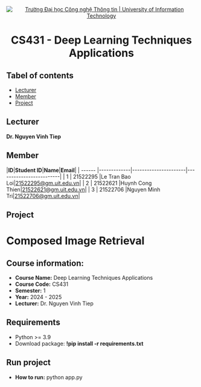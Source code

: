<p align="center">
  <a href="https://www.uit.edu.vn/" title="Trường Đại học Công nghệ Thông tin" style="border: 5;">
    <img src="https://i.imgur.com/WmMnSRt.png" alt="Trường Đại học Công nghệ Thông tin | University of Information Technology">
  </a>
</p>

<!-- Title -->
<h1 align="center"><b>CS431 - Deep Learning Techniques Applications</b></h1>



## Tabel of contents
* [ Lecturer](#lecturer)
* [ Member](#member)
* [ Project](#project)
## Lecturer
<a name="lecturer"></a>
**Dr. Nguyen Vinh Tiep**

## Member
<a name="member"></a>
|**ID**|**Student ID**|**Name**|**Email**|
| ------ |-------------|----------------------|-------------------------|
| 1      | 21522295   	 |Le Tran Bao Loi|21522295@gm.uit.edu.vn|
| 2      | 21522621      |Huynh Cong Thien|21522621@gm.uit.edu.vn|
| 3      | 21522706      |Nguyen Minh Tri|21522706@gm.uit.edu.vn|
## Project
<a name="project"></a>
# Composed Image Retrieval

## Course information:

-   **Course Name:** Deep Learning Techniques Applications
-   **Course Code:** CS431
-   **Semester:** 1
-   **Year:** 2024 - 2025
-   **Lecturer:** Dr. Nguyen Vinh Tiep


## Requirements
- Python >= 3.9
- Download package: **!pip install -r requirements.txt**
## Run project
- **How to run:** python app.py


